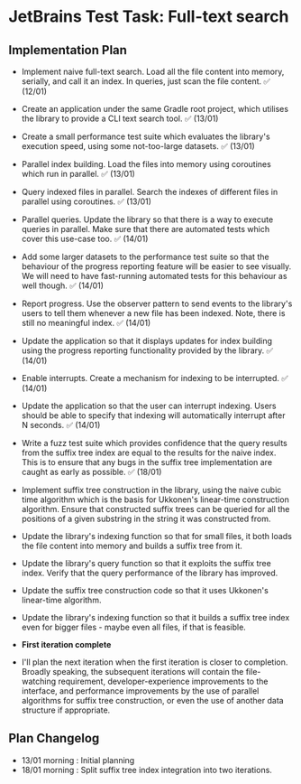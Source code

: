# JetBrains Test Task: Full-text search

## Implementation Plan

- Implement naive full-text search. Load all the file content into memory,
  serially, and call it an index. In queries, just scan the file content.
  :white_check_mark: (12/01)

- Create an application under the same Gradle root project, which utilises the
  library to provide a CLI text search tool. :white_check_mark: (13/01)

- Create a small performance test suite which evaluates the library's execution
  speed, using some not-too-large datasets. :white_check_mark: (13/01)

- Parallel index building. Load the files into memory using coroutines which run
  in parallel. :white_check_mark: (13/01)

- Query indexed files in parallel. Search the indexes of different files in
  parallel using coroutines. :white_check_mark: (13/01)

- Parallel queries. Update the library so that there is a way to execute queries
  in parallel. Make sure that there are automated tests which cover this
  use-case too. :white_check_mark: (14/01)

- Add some larger datasets to the performance test suite so that the behaviour
  of the progress reporting feature will be easier to see visually. We will need
  to have fast-running automated tests for this behaviour as well though.
  :white_check_mark: (14/01)

- Report progress. Use the observer pattern to send events to the library's
  users to tell them whenever a new file has been indexed. Note, there is still
  no meaningful index. :white_check_mark: (14/01)

- Update the application so that it displays updates for index building using
  the progress reporting functionality provided by the library.
  :white_check_mark: (14/01)

- Enable interrupts. Create a mechanism for indexing to be interrupted.
  :white_check_mark: (14/01)

- Update the application so that the user can interrupt indexing. Users should
  be able to specify that indexing will automatically interrupt after N seconds.
  :white_check_mark: (14/01)

- Write a fuzz test suite which provides confidence that the query results from
  the suffix tree index are equal to the results for the naive index. This is to
  ensure that any bugs in the suffix tree implementation are caught as early as
  possible. :white_check_mark: (18/01)

- Implement suffix tree construction in the library, using the naive cubic time
  algorithm which is the basis for Ukkonen's linear-time construction algorithm.
  Ensure that constructed suffix trees can be queried for all the positions of a
  given substring in the string it was constructed from.

- Update the library's indexing function so that for small files, it both loads
  the file content into memory and builds a suffix tree from it.

- Update the library's query function so that it exploits the suffix tree index.
  Verify that the query performance of the library has improved.

- Update the suffix tree construction code so that it uses Ukkonen's linear-time
  algorithm.

- Update the library's indexing function so that it builds a suffix tree index
  even for bigger files - maybe even all files, if that is feasible.

- **First iteration complete**

- I'll plan the next iteration when the first iteration is closer to completion.
  Broadly speaking, the subsequent iterations will contain the file-watching
  requirement, developer-experience improvements to the interface, and
  performance improvements by the use of parallel algorithms for suffix tree
  construction, or even the use of another data structure if appropriate.

## Plan Changelog

- 13/01 morning : Initial planning
- 18/01 morning : Split suffix tree index integration into two iterations.

